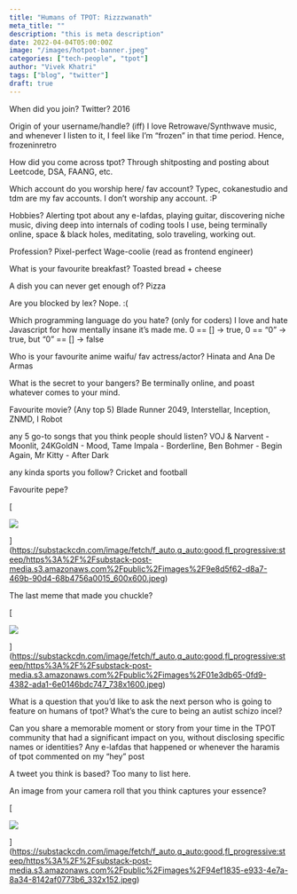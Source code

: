 ```yaml
---
title: "Humans of TPOT: Rizzzwanath"
meta_title: ""
description: "this is meta description"
date: 2022-04-04T05:00:00Z
image: "/images/hotpot-banner.jpeg"
categories: ["tech-people", "tpot"]
author: "Vivek Khatri"
tags: ["blog", "twitter"]
draft: true
---
```

When did you join? Twitter? 2016

Origin of your username/handle? (iff) I love Retrowave/Synthwave music, and whenever I listen to it, I feel like I’m “frozen” in that time period. Hence, frozeninretro

How did you come across tpot? Through shitposting and posting about Leetcode, DSA, FAANG, etc.

Which account do you worship here/ fav account? Typec, cokanestudio and tdm are my fav accounts. I don’t worship any account. :P 

Hobbies? Alerting tpot about any e-lafdas, playing guitar, discovering niche music, diving deep into internals of coding tools I use, being terminally online, space & black holes, meditating, solo traveling, working out.

Profession? Pixel-perfect Wage-coolie (read as frontend engineer)

What is your favourite breakfast? Toasted bread + cheese

A dish you can never get enough of? Pizza

Are you blocked by lex? Nope. :(

Which programming language do you hate? (only for coders) I love and hate Javascript for how mentally insane it’s made me. 0 == \[\] -> true, 0 == “0” ->  true, but “0” == \[\] -> false

Who is your favourite anime waifu/ fav actress/actor? Hinata and Ana De Armas 

What is the secret to your bangers? Be terminally online, and poast whatever comes to your mind.

Favourite movie? (Any top 5) Blade Runner 2049, Interstellar, Inception, ZNMD, I Robot

any 5 go-to songs that you think people should listen? VOJ & Narvent - Moonlit, 24KGoldN - Mood, Tame Impala - Borderline, Ben Bohmer - Begin Again, Mr Kitty - After Dark 

any kinda sports you follow? Cricket and football

Favourite pepe?

[

![](https://substack-post-media.s3.amazonaws.com/public/images/9e8d5f62-d8a7-469b-90d4-68b4756a0015_600x600.jpeg)



](https://substackcdn.com/image/fetch/f_auto,q_auto:good,fl_progressive:steep/https%3A%2F%2Fsubstack-post-media.s3.amazonaws.com%2Fpublic%2Fimages%2F9e8d5f62-d8a7-469b-90d4-68b4756a0015_600x600.jpeg)

The last meme that made you chuckle? 

[

![](https://substack-post-media.s3.amazonaws.com/public/images/01e3db65-0fd9-4382-ada1-6e0146bdc747_738x1600.jpeg)



](https://substackcdn.com/image/fetch/f_auto,q_auto:good,fl_progressive:steep/https%3A%2F%2Fsubstack-post-media.s3.amazonaws.com%2Fpublic%2Fimages%2F01e3db65-0fd9-4382-ada1-6e0146bdc747_738x1600.jpeg)

What is a question that you’d like to ask the next person who is going to feature on humans of tpot? What’s the cure to being an autist schizo incel?

Can you share a memorable moment or story from your time in the TPOT community that had a significant impact on you, without disclosing specific names or identities? Any e-lafdas that happened or whenever the haramis of tpot commented on my “hey” post

A tweet you think is based? Too many to list here.

An image from your camera roll that you think captures your essence?

[

![](https://substack-post-media.s3.amazonaws.com/public/images/94ef1835-e933-4e7a-8a34-8142af0773b6_332x152.jpeg)



](https://substackcdn.com/image/fetch/f_auto,q_auto:good,fl_progressive:steep/https%3A%2F%2Fsubstack-post-media.s3.amazonaws.com%2Fpublic%2Fimages%2F94ef1835-e933-4e7a-8a34-8142af0773b6_332x152.jpeg)